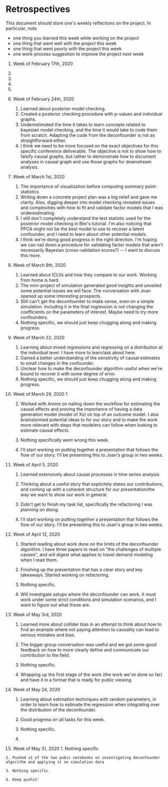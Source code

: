 Retrospectives
==============
This document should store one's weekly reflections on the project. In particular, note

- one thing you learned this week while working on the project
- one thing that went well with the project this week
- one thing that went poorly with the project this week
- one work-process suggestion to improve the project next week

1. Week of February 17th, 2020
  1.
  2.
  3.
  4.


2. Week of February 24th, 2020
    1. Learned about posterior model checking. 
    2. Created a posterior checking procedure with p-values and individual graphs. 
    3. Underestimated the time it takes to learn concepts related to bayesian model checking, and the time it would take to code them from scratch. Adapting the code from the deconfounder is not as straightforward either. 
    4. I think we need to be more focused on the exact objectives for this specific conference deliverable. The objective is not to show how to falsify causal graphs, but rather to demonstrate how to document analyses in causal graph and use those graphs for downstream analysis. 


3. Week of March 1st, 2020
    1. The importance of visualization before computing summary point-statistics
    2. Writing down a concrete project plan was a big relief and gave me clarity. Also, digging deeper into model checking revealed issues and complexities with how to fit and validate factor models that I was underestimating.
    3. I still don't completely understand the test statistic used for the posterior model checking in Blei's tutorial. I'm also noticing that PPCA might not be the best model to use to recover a latent confounder, and I need to learn about other potential models. 
    4. I think we're doing good progress in the right direction. I'm hoping we can nail down a procedure for validating factor models that aren't necessarily Bayesian (cross-validation scores?) -- I want to discuss this more. 
    
4. Week of March 8th, 2020
    1. Learned about ICLVs and how they compare to our work. Working from home is hard. 
    2. The mini-project of simulation generated good insights and unveiled some potential issues we will face. The conversation with Joan opened up some interesting prospects.
    3. Still can't get the deconfounder to make sense, even on a simple simulation. Including it in the final regression is not changing the coefficients on the parameters of interest. Maybe need to try more confounders.
    4. Nothing specific, we should just keep chugging along and making progress. 


5. Week of March 22, 2020
    1. Learning about mixed regressions and regressing on a distribution at the individual level. I have more to learn/ask about here. 
    2. Gained a better understanding of the sensitivity of causal estimates to small changes in the confounder. 
    3. Unclear how to make the deconfounder algorithm useful when we're bound to recover it with some degree of error. 
    4. Nothing specific, we should just keep chugging along and making progress. 
    
6. Week of March 29, 2020
    1. 
    
    2. Worked with Amine on nailing down the workflow for estimating the causal effects and proving the importance of having a data generation model (model of Xs) on top of an outcome model. I also brainstormed potential ideas to for our story and to make the work more relevant with steps that modelers can follow when looking to estimate causal effects. 
    
    3. Nothing specifically went wrong this week. 
    
    4. I'll start working on putting together a presentation that follows the flow of our story. I'll be presenting this to Joan's group in two weeks. 
    
7. Week of April 5, 2020
    1. Learned extensively about causal processes in time series analysis. 
    
    2. Thinking about a useful story that explicitely states our contributions, and coming up with a coherent structure for our presentation/the way we want to show our work in general. 
    
    3. Didn't get to finish my task list, specifically the refactoring I was planning on doing. 
    
    4. I'll start working on putting together a presentation that follows the flow of our story. I'll be presenting this to Joan's group in two weeks. 
    
7. Week of April 12, 2020
    1. Started reading about work done on the limits of the deconfounder algorithm. I have three papers to read on "the challenges of multiple causes", and will digest what applies to travel demand modeling when I read them. 
    
    2. Finishing up the presentation that has a clear story and key takeaways. Started working on refactoring.
    
    3. Nothing specific. 
    
    4. Will investigate setups where the deconfounder can work. It must work under some strict conditions and simulation scenarios, and I want to figure out what those are. 
    
8. Week of May 3rd, 2020
    1. Learned more about collider bias in an attempt to think about how to find an example where not paying attention to causality can lead to serious mistakes and bias.
    
    2. The bigger group conversation was useful and we got some good feedback on how to more clearly define and communicate our contribution to the field. 
    
    3. Nothing specific. 
    
    4. Wrapping up the first stage of the work (the work we've done so far) and have it in a format that is ready for public viewing. 
    
10. Week of May 24, 2020
    1. Learning about estimation techniques with random parameters, in order to learn how to estimate the regression when integrating over the distribution of the deconfounder. 
    
    2. Good progress on all tasks for this week. 
    
    3. Nothing specific. 
    
    4. 
    
 11. Week of May 31, 2020
    1. Nothing specific
    
    2. Pushed v1 of the two pubic notebooks on investigating deconfounder algorithm and applying it on simulation data
    
    3. Nothing specific. 
    
    4. Keep pushin'

